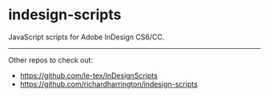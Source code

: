# indesign-scripts
JavaScript scripts for Adobe InDesign CS6/CC. 

---

Other repos to check out:  
 + https://github.com/le-tex/InDesignScripts  
 + https://github.com/richardharrington/indesign-scripts
